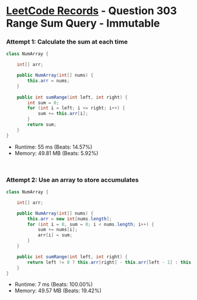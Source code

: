 # [LeetCode Records](../README.md) - Question 303 Range Sum Query - Immutable

### Attempt 1: Calculate the sum at each time
```java
class NumArray {

    int[] arr;

    public NumArray(int[] nums) {
        this.arr = nums;
    }
    
    public int sumRange(int left, int right) {
        int sum = 0;
        for (int i = left; i <= right; i++) {
            sum += this.arr[i];
        }
        return sum;
    }
}
```
- Runtime: 55 ms (Beats: 14.57%)
- Memory: 49.81 MB (Beats: 5.92%)

<br>

### Attempt 2: Use an array to store accumulates
```java
class NumArray {

    int[] arr;

    public NumArray(int[] nums) {
        this.arr = new int[nums.length];
        for (int i = 0, sum = 0; i < nums.length; i++) {
            sum += nums[i];
            arr[i] = sum;
        }
    }

    public int sumRange(int left, int right) {
        return left != 0 ? this.arr[right] - this.arr[left - 1] : this.arr[right];
    }
}
```
- Runtime: 7 ms (Beats: 100.00%)
- Memory: 49.57 MB (Beats: 19.42%)

<br>
